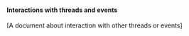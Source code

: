 #### Interactions with threads and events

[A document about interaction with other threads or events]
